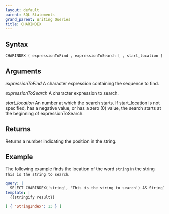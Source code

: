 ```yaml
---
layout: default
parent: SQL Statements
grand_parent: Writing Queries
title: CHARINDEX
---
```


## Syntax

```sql
CHARINDEX ( expressionToFind , expressionToSearch [ , start_location ] )
```

## Arguments

*expressionToFind*
A character expression containing the sequence to find.

*expressionToSearch*
A character expression to search.

*start_location*
An number at which the search starts. If start_location is not specified, has a negative value, or has a zero (0) value, the search starts at the beginning of expressionToSearch.

## Returns

Returns a number indicating the position in the string.

## Example

The following example finds the location of the word `string` in the string `This is the string to search`.

```yaml
query: |
  SELECT CHARINDEX('string', 'This is the string to search') AS StringIndex
template: |
  {{stringify result}}
```

```json
[ { "StringIndex": 13 } ]
```